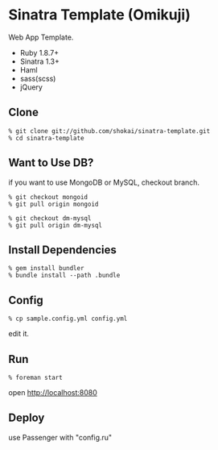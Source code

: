 Sinatra Template (Omikuji)
==========================
Web App Template.

* Ruby 1.8.7+
* Sinatra 1.3+
* Haml
* sass(scss)
* jQuery


Clone
-----

    % git clone git://github.com/shokai/sinatra-template.git
    % cd sinatra-template


Want to Use DB?
---------------
if you want to use MongoDB or MySQL, checkout branch.

    % git checkout mongoid
    % git pull origin mongoid

    % git checkout dm-mysql
    % git pull origin dm-mysql


Install Dependencies
--------------------

    % gem install bundler
    % bundle install --path .bundle


Config
------

    % cp sample.config.yml config.yml

edit it.


Run
---

    % foreman start

open [http://localhost:8080](http://localhost:8080)


Deploy
------
use Passenger with "config.ru"

